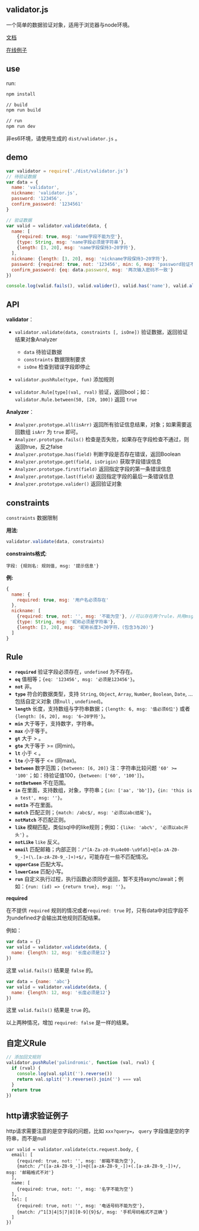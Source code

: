 ## validator.js

一个简单的数据验证对象，适用于浏览器与node环境。


[文档](https://mengdu.github.io/validator.js)

[在线例子](https://mengdu.github.io/validator.js/#/demo)

## use

run:

```bat
npm install

// build
npm run build

// run
npm run dev

```

非es6环境，请使用生成的 `dist/validator.js` 。

## demo

```js
var validator = require('./dist/validator.js')
// 待验证数据
var data = {
  name: 'validator',
  nickname: 'validator.js',
  password: '123456',
  confirm_password: '1234561'
}

// 验证数据
var valid = validator.validate(data, {
  name: [
    {required: true, msg: 'name字段不能为空'},
    {type: String, msg: 'name字段必须是字符串'},
    {length: [3, 20], msg: 'name字段保持3~20字符'},
  ],
  nickname: {length: [3, 20], msg: 'nickname字段保持3~20字符'},
  password: {required: true, not: '123456', min: 6, msg: 'password验证不通过'},
  confirm_password: {eq: data.password, msg: '两次输入密码不一致'}
})

console.log(valid.fails(), valid.valider(), valid.has('name'), valid.all(true))

```

## API

**validator**：

+ `validator.validate(data, constraints [, isOne])` 验证数据，返回验证结果对象Analyzer
  
  - `data` 待验证数据
  - `constraints` 数据限制要求
  - `isOne` 检查到错误字段即停止
+ `validator.pushRule(type, fun)` 添加规则
+ `validator.Rule[type](val, rval)` 验证，返回bool；如：`validator.Rule.between(50, [20, 100])` 返回 `true`


**Analyzer**：


+ `Analyzer.prototype.all(isArr)` 返回所有验证信息结果，对象；如果需要返回数组 `isArr` 为 `true` 即可。 
+ `Analyzer.prototype.fails()` 检查是否失败，如果存在字段检查不通过，则返回true，反之false
+ `Analyzer.prototype.has(field)` 判断字段是否存在错误，返回Boolean
+ `Analyzer.prototype.get(field, isOrigin)` 获取字段错误信息
+ `Analyzer.prototype.first(field)` 返回指定字段的第一条错误信息
+ `Analyzer.prototype.last(field)` 返回指定字段的最后一条错误信息
+ `Analyzer.prototype.valider()` 返回验证对象

## constraints

`constraints` 数据限制

**用法**:

```js
validator.validate(data, constraints)
```


**constraints格式**:
```
字段: {规则名: 规则值, msg: '提示信息'}
```

**例:**

```js
{
  name: {
    required: true, msg: '用户名必须存在'
  },
  nickname: [
    {required: true, not: '', msg: '不能为空'}, //可以存在两个rule，共用msg
    {type: String, msg: '昵称必须是字符串'},
    {length: [3, 20], msg: '昵称长度3~20字符，(包含3与20)'}
  ]
}
```

## Rule

  + **`required`** 验证字段必须存在，`undefined` 为不存在。
  + **`eq`** 值相等；`{eq: '123456', msg: '必须是123456'}`。
  + **`not`** 非。
  + **`type`** 符合的数据类型，支持 `String`, `Object`, `Array`, `Number`, `Boolean`, `Date`, ...包括自定义对象  (除`null` , `undefined`)。
  + **`length`** 长度，支持数组与字符串数据；`{length: 6, msg: '值必须6位'}` 或者 `{length: [6, 20], msg: '6~20字符'}`。
  + **`min`** 大于等于，支持数字，字符串。
  + **`max`** 小于等于。
  + **`gt`** 大于 > 。
  + **`gte`** 大于等于 >= (同min)。
  + **`lt`** 小于 < 。
  + **`lte`** 小于等于 <= (同max)。
  + **`between`** 数字范围；`{between: [6, 20]}` 注：字符串比较问题 `'60' >= '100'`；如：待验证值100，`{between: ['60', '100']}`。
  + **`notBetween`** 不在范围。
  + **`in`** 在里面，支持数组，对象，字符串；`{in: ['aa', 'bb']}`，`{in: 'this is a test', msg: ''}`。
  + **`notIn`** 不在里面。
  + **`match`** 匹配正则；`{match: /abc$/, msg: '必须以abc结尾'}`。
  + **`notMatch`** 不匹配正则。
  + **`like`** 模糊匹配，类似sql中的like规则；例如：`{like: 'abc%', '必须以abc开头'}` 。
  + **`notLike`** `like` 反义。
  + **`email`** 匹配邮箱；内部正则：`/^[A-Za-z0-9\u4e00-\u9fa5]+@[a-zA-Z0-9_-]+(\.[a-zA-Z0-9_-]+)+$/`，可能存在一些不匹配情况。
  + **`upperCase`** 匹配大写。
  + **`lowerCase`** 匹配小写。
  + **`run`** 自定义执行过程，执行函数必须同步返回，暂不支持async/await；例如：`{run: (id) => {return true}, msg: ''}`。
  
  
  **required**

  在不提供 `required` 规则的情况或者`required: true` 时，只有data中对应字段不为undefined才会输出其他规则匹配结果。

  例如：

```js
var data = {}
var valid = validator.validate(data, {
  name: {length: 12, msg: '长度必须是12'}
})
```
这里 `valid.fails()` 结果是 `false` 的。


```js
var data = {name: 'abc'}
var valid = validator.validate(data, {
  name: {length: 12, msg: '长度必须是12'}
})
```
这里 `valid.fails()` 结果是 `true` 的。

以上两种情况，增加 `required: false` 是一样的结果。

## 自定义Rule

```js
// 添加回文规则
validator.pushRule('palindromic', function (val, rval) {
  if (rval) {
    console.log(val.split('').reverse())
    return val.split('').reverse().join('') === val
  }
  return true
})

```

## http请求验证例子

http请求需要注意的是空字段的问题，比如 `xxx?query=`， `query` 字段值是空的字符串，而不是null

```
var valid = validator.validate(ctx.request.body, {
  email: [
    {required: true, not: '', msg: '邮箱不能为空'},
    {match: /^([a-zA-Z0-9_-])+@([a-zA-Z0-9_-])+(.[a-zA-Z0-9_-])+/, msg: '邮箱格式不对'}
  ],
  name: [
    {required: true, not: '', msg: '名字不能为空'}
  ],
  tel: [
    {required: true, not: '', msg: '电话号码不能为空'},
    {match: /^1[3|4|5|7|8][0-9]{9}$/, msg: '手机号码格式不正确'}
  ]
})

```
